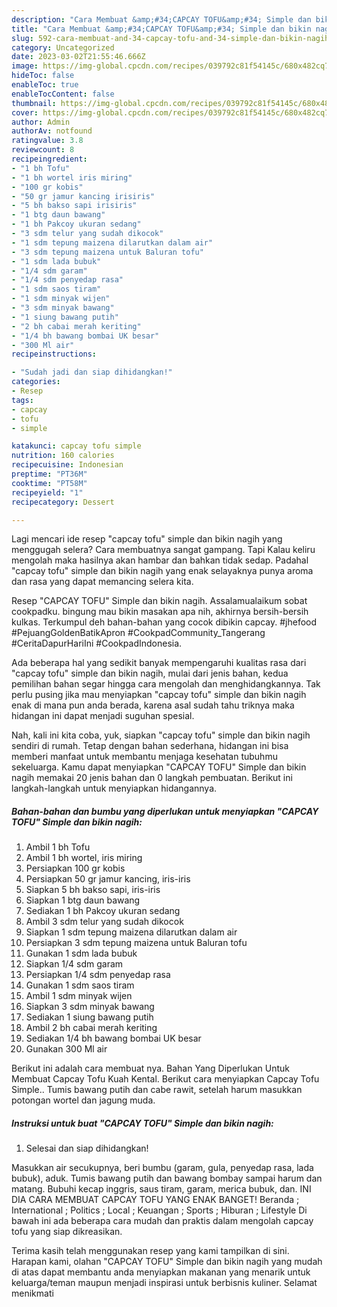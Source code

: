 ```yaml
---
description: "Cara Membuat &amp;#34;CAPCAY TOFU&amp;#34; Simple dan bikin nagih, Lezat"
title: "Cara Membuat &amp;#34;CAPCAY TOFU&amp;#34; Simple dan bikin nagih, Lezat"
slug: 592-cara-membuat-and-34-capcay-tofu-and-34-simple-dan-bikin-nagih-lezat
category: Uncategorized
date: 2023-03-02T21:55:46.666Z
image: https://img-global.cpcdn.com/recipes/039792c81f54145c/680x482cq70/capcay-tofu-simple-dan-bikin-nagih-foto-resep-utama.jpg
hideToc: false
enableToc: true
enableTocContent: false
thumbnail: https://img-global.cpcdn.com/recipes/039792c81f54145c/680x482cq70/capcay-tofu-simple-dan-bikin-nagih-foto-resep-utama.jpg
cover: https://img-global.cpcdn.com/recipes/039792c81f54145c/680x482cq70/capcay-tofu-simple-dan-bikin-nagih-foto-resep-utama.jpg
author: Admin
authorAv: notfound
ratingvalue: 3.8
reviewcount: 8
recipeingredient:
- "1 bh Tofu"
- "1 bh wortel iris miring"
- "100 gr kobis"
- "50 gr jamur kancing irisiris"
- "5 bh bakso sapi irisiris"
- "1 btg daun bawang"
- "1 bh Pakcoy ukuran sedang"
- "3 sdm telur yang sudah dikocok"
- "1 sdm tepung maizena dilarutkan dalam air"
- "3 sdm tepung maizena untuk Baluran tofu"
- "1 sdm lada bubuk"
- "1/4 sdm garam"
- "1/4 sdm penyedap rasa"
- "1 sdm saos tiram"
- "1 sdm minyak wijen"
- "3 sdm minyak bawang"
- "1 siung bawang putih"
- "2 bh cabai merah keriting"
- "1/4 bh bawang bombai UK besar"
- "300 Ml air"
recipeinstructions:

- "Sudah jadi dan siap dihidangkan!"
categories:
- Resep
tags:
- capcay
- tofu
- simple

katakunci: capcay tofu simple 
nutrition: 160 calories
recipecuisine: Indonesian
preptime: "PT36M"
cooktime: "PT58M"
recipeyield: "1"
recipecategory: Dessert

---
```



Lagi mencari ide resep &#34;capcay tofu&#34; simple dan bikin nagih yang menggugah selera? Cara membuatnya sangat gampang. Tapi Kalau keliru mengolah maka hasilnya akan hambar dan bahkan tidak sedap. Padahal &#34;capcay tofu&#34; simple dan bikin nagih yang enak selayaknya punya aroma dan rasa yang dapat memancing selera kita.


Resep &#34;CAPCAY TOFU&#34; Simple dan bikin nagih. Assalamualaikum sobat cookpadku. bingung mau bikin masakan apa nih, akhirnya bersih-bersih kulkas. Terkumpul deh bahan-bahan yang cocok dibikin capcay. #jhefood #PejuangGoldenBatikApron #CookpadCommunity_Tangerang #CeritaDapurHariIni #CookpadIndonesia.

Ada beberapa hal yang sedikit banyak mempengaruhi kualitas rasa dari &#34;capcay tofu&#34; simple dan bikin nagih, mulai dari jenis bahan, kedua pemilihan bahan segar hingga cara mengolah dan menghidangkannya. Tak perlu pusing jika mau menyiapkan &#34;capcay tofu&#34; simple dan bikin nagih enak di mana pun anda berada, karena asal sudah tahu triknya maka hidangan ini dapat menjadi suguhan spesial.


Nah, kali ini kita coba, yuk, siapkan &#34;capcay tofu&#34; simple dan bikin nagih sendiri di rumah. Tetap dengan bahan sederhana, hidangan ini bisa memberi manfaat untuk membantu menjaga kesehatan tubuhmu sekeluarga. Kamu dapat menyiapkan &#34;CAPCAY TOFU&#34; Simple dan bikin nagih memakai 20 jenis bahan dan 0 langkah pembuatan. Berikut ini langkah-langkah untuk menyiapkan hidangannya.

<!--inarticleads1-->

##### Bahan-bahan dan bumbu yang diperlukan untuk menyiapkan &#34;CAPCAY TOFU&#34; Simple dan bikin nagih:

1. Ambil 1 bh Tofu
1. Ambil 1 bh wortel, iris miring
1. Persiapkan 100 gr kobis
1. Persiapkan 50 gr jamur kancing, iris-iris
1. Siapkan 5 bh bakso sapi, iris-iris
1. Siapkan 1 btg daun bawang
1. Sediakan 1 bh Pakcoy ukuran sedang
1. Ambil 3 sdm telur yang sudah dikocok
1. Siapkan 1 sdm tepung maizena dilarutkan dalam air
1. Persiapkan 3 sdm tepung maizena untuk Baluran tofu
1. Gunakan 1 sdm lada bubuk
1. Siapkan 1/4 sdm garam
1. Persiapkan 1/4 sdm penyedap rasa
1. Gunakan 1 sdm saos tiram
1. Ambil 1 sdm minyak wijen
1. Siapkan 3 sdm minyak bawang
1. Sediakan 1 siung bawang putih
1. Ambil 2 bh cabai merah keriting
1. Sediakan 1/4 bh bawang bombai UK besar
1. Gunakan 300 Ml air


Berikut ini adalah cara membuat nya. Bahan Yang Diperlukan Untuk Membuat Capcay Tofu Kuah Kental. Berikut cara menyiapkan Capcay Tofu Simple.. Tumis bawang putih dan cabe rawit, setelah harum masukkan potongan wortel dan jagung muda. 

<!--inarticleads2-->

##### Instruksi untuk buat &#34;CAPCAY TOFU&#34; Simple dan bikin nagih:


1. Selesai dan siap dihidangkan!

Masukkan air secukupnya, beri bumbu (garam, gula, penyedap rasa, lada bubuk), aduk. Tumis bawang putih dan bawang bombay sampai harum dan matang. Bubuhi kecap inggris, saus tiram, garam, merica bubuk, dan. INI DIA CARA MEMBUAT CAPCAY TOFU YANG ENAK BANGET! Beranda ; International ; Politics ; Local ; Keuangan ; Sports ; Hiburan ; Lifestyle Di bawah ini ada beberapa cara mudah dan praktis dalam mengolah capcay tofu yang siap dikreasikan. 

Terima kasih telah menggunakan resep yang kami tampilkan di sini. Harapan kami, olahan &#34;CAPCAY TOFU&#34; Simple dan bikin nagih yang mudah di atas dapat membantu anda menyiapkan makanan yang menarik untuk keluarga/teman maupun menjadi inspirasi untuk berbisnis kuliner. Selamat menikmati
